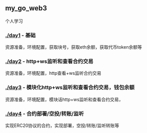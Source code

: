## my_go_web3
个人学习

### [./day1](day1) - 基础

资源准备，环境配置，获取块号，获取eth余额，获取代币token余额等

### [./day2](day2) - http+ws监听和查看合约交易

资源准备，环境配置，http查看+ws监听合约交易

### [./day3](day3) - 模块化http+ws监听和查看合约交易，钱包余额

资源准备，环境配置，模块话http+ws监听和查看合约交易，

### [./day4](day4) - 合约部署/空投/转账/监听

实现ERC20协议的合约，实现部署，空投/转账/监听转账等

